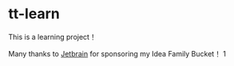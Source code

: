 # tt-learn
This is a learning project！

Many thanks to  [Jetbrain](https://www.jetbrains.com/?from=windows) for sponsoring my Idea Family Bucket！
1

